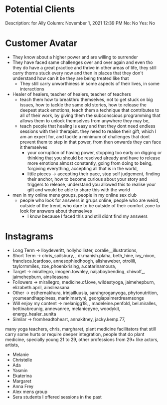 # Potential Clients

Description: for Ally
Column: November 1, 2021 12:39 PM
No: No
Yes: No

# Customer Avatar

- They know about a higher power and are willing to surrender
- They have faced same challenges over and over again and even tho they do have a great practice and thrive in other areas of life, they still carry thorns stuck every now and then in places that they don't understand how can it be they are being treated like that
    - They still carry unworthiness in some aspects of their lives, in some interactions
- Healer of healers, teacher of healers, teacher of teachers
    - teach them how to breakthru themselves, not to get stuck on big issues, how to tackle the same old stories, how to release the deepest stuck emotions, teach them a technique that contributes to all of their work, by giving them the subconscious programming that allows them to unlock themselves from anywhere they may be,
    - teach people that healing is easy and that they dont need endless sessions with their therapist. they need to realise their gift, which I am an expert for, and tackle a minimum of challenges that dont prevent them to step in that power, from then onwards they can face it themselves
        - your corruption of having power, stopping too early on digging or thinking that you should be resolved already and have to release more emotions almost constantly, going from doing to being, forgiving everything, accepting all that is in the world,
        - little pieces → accepting their pace, stop self judgement, finding their anchor, how to become curious about your story and triggers to release, understand you allowed this to realise your gift and would be able to share this with the world
- men in my online mens groups, people in my online sex club
    - people who look for answers in grups online, people who are weird, outside of the trend, who dare to be outside of their comfort zone to look for answers about themselves
        - I know because I faced this and still didnt find my answers

# Instagrams

- Long Term -> lloydeveritt, hollyhollister, coralie__illustrations,
- Short Term → chris_spilsbury, , dr.manish.plaha, beth_hine, ivy_nixon, francisca.lcardoso, annesophiedhoogh, alishaweber, otrolili, taylormmiles, zoe_phoenixrising, a.catarinamoura,
- Target → mirallegro, imogen.townley, naijaboybending, chiwolf_, jaimehepburn, ainslieasana
- Followers → mirallegro, medicine.of.love, wildestyoga, jaimehepburn, elizabeth.april, ainslieasana
- Other → esthernakhura, irinjailluusia, sarahgroganyoga, phytonutrition, youmeandhappiness, marinimartyni, georgiapalmerdreamsongs
- Will enjoy my content → melanigg18, , madeleine.penfold, bel.miralles, bettinabreunig, annevanree, melaniepyne, woodykit, energy_healer_sunita
- Similar → fromheadtoheart, annakitney, jacky.kemp.77,

many yoga teachers, chris, margharet, plant medicine facilitators that still carry some hurts or require deeper integration, people that do plant medicine, specially young 21 to 29, other professions from 29+ like actors, artists,  

- Melanie
- Christelle
- Ada
- Yasmin
- Ekaterina
- Margaret
- Anna Frey
- Alex mens group
- Sera students I offered sessions in the past